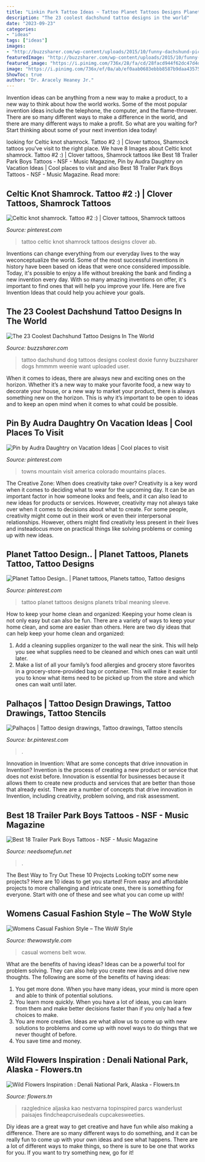 ```yaml
---
title: "Linkin Park Tattoo Ideas ~ Tattoo Planet Tattoos Designs Planets Tribal Meaning Sleeve"
description: "The 23 coolest dachshund tattoo designs in the world"
date: "2023-09-23"
categories:
- "ideas"
tags: ["ideas"]
images:
- "http://buzzsharer.com/wp-content/uploads/2015/10/funny-dachshund-picture.jpg"
featuredImage: "http://buzzsharer.com/wp-content/uploads/2015/10/funny-dachshund-picture.jpg"
featured_image: "https://i.pinimg.com/736x/28/fa/cd/28facd944f62dc47d4db426200f1637e.jpg"
image: "https://i.pinimg.com/736x/ef/0a/ab/ef0aab0683ebbb8587b9daa435758a51--celtic-knot-tattoo-celtic-knots.jpg"
ShowToc: true
author: "Dr. Aracely Heaney Jr."
---
```



Invention ideas can be anything from a new way to make a product, to a new way to think about how the world works. Some of the most popular invention ideas include the telephone, the computer, and the flame-thrower. There are so many different ways to make a difference in the world, and there are many different ways to make a profit. So what are you waiting for? Start thinking about some of your next invention idea today!

	

		
looking for Celtic knot shamrock. Tattoo #2 :) | Clover tattoos, Shamrock tattoos you've visit to the right place. We have 8 Images about Celtic knot shamrock. Tattoo #2 :) | Clover tattoos, Shamrock tattoos like Best 18 Trailer Park Boys Tattoos - NSF - Music Magazine, Pin by Audra Daughtry on Vacation Ideas | Cool places to visit and also Best 18 Trailer Park Boys Tattoos - NSF - Music Magazine. Read more:
		
    
## Celtic Knot Shamrock. Tattoo #2 :) | Clover Tattoos, Shamrock Tattoos

<img loading=lazy src="https://i.pinimg.com/736x/ef/0a/ab/ef0aab0683ebbb8587b9daa435758a51--celtic-knot-tattoo-celtic-knots.jpg" onerror="this.onerror=null;this.src='https://tse1.mm.bing.net/th?id=OIP.FZGQs4gF3f2iA6JcrWyG0wHaJ4&amp;pid=15.1';" alt="Celtic knot shamrock. Tattoo #2 :) | Clover tattoos, Shamrock tattoos">

_Source: pinterest.com_

>tattoo celtic knot shamrock tattoos designs clover ab. 

	

Inventions can change everything from our everyday lives to the way weconceptualize the world. Some of the most successful inventions in history have been based on ideas that were once considered impossible. Today, it's possible to enjoy a life without breaking the bank and finding a new invention every day. With so many amazing inventions on offer, it's important to find ones that will help you improve your life. Here are five Invention Ideas that could help you achieve your goals.

    
## The 23 Coolest Dachshund Tattoo Designs In The World

<img loading=lazy src="http://buzzsharer.com/wp-content/uploads/2015/10/funny-dachshund-picture.jpg" onerror="this.onerror=null;this.src='https://tse1.mm.bing.net/th?id=OIP.BiVT5HBP-NdoR4XCx4uqfQHaFj&amp;pid=15.1';" alt="The 23 Coolest Dachshund Tattoo Designs In The World">

_Source: buzzsharer.com_

>tattoo dachshund dog tattoos designs coolest doxie funny buzzsharer dogs hmmmm weenie want uploaded user. 

	

When it comes to ideas, there are always new and exciting ones on the horizon. Whether it’s a new way to make your favorite food, a new way to decorate your house, or a new way to market your product, there is always something new on the horizon. This is why it’s important to be open to ideas and to keep an open mind when it comes to what could be possible.

    
## Pin By Audra Daughtry On Vacation Ideas | Cool Places To Visit

<img loading=lazy src="https://i.pinimg.com/736x/28/fa/cd/28facd944f62dc47d4db426200f1637e.jpg" onerror="this.onerror=null;this.src='https://tse1.mm.bing.net/th?id=OIP.DcieTv13Jyd-0eITPrisIAHaHa&amp;pid=15.1';" alt="Pin by Audra Daughtry on Vacation Ideas | Cool places to visit">

_Source: pinterest.com_

>towns mountain visit america colorado mountains places. 

	

The Creative Zone: When does creativity take over?
Creativity is a key word when it comes to deciding what to wear for the upcoming day. It can be an important factor in how someone looks and feels, and it can also lead to new ideas for products or services. However, creativity may not always take over when it comes to decisions about what to create. For some people, creativity might come out in their work or even their interpersonal relationships. However, others might find creativity less present in their lives and insteadocus more on practical things like solving problems or coming up with new ideas.

    
## Planet Tattoo Design.. | Planet Tattoos, Planets Tattoo, Tattoo Designs

<img loading=lazy src="https://i.pinimg.com/736x/b4/be/76/b4be76591a76714432cd91239c57d1b1--planet-tattoos-planets.jpg" onerror="this.onerror=null;this.src='https://tse4.mm.bing.net/th?id=OIP.LgftScqvUlwo2JjKMKG1MgHaJ8&amp;pid=15.1';" alt="Planet Tattoo Design.. | Planet tattoos, Planets tattoo, Tattoo designs">

_Source: pinterest.com_

>tattoo planet tattoos designs planets tribal meaning sleeve. 

	

How to keep your home clean and organized:
Keeping your home clean is not only easy but can also be fun. There are a variety of ways to keep your home clean, and some are easier than others. Here are two diy ideas that can help keep your home clean and organized:
1. Add a cleaning supplies organizer to the wall near the sink. This will help you see what supplies need to be cleaned and which ones can wait until later.
2. Make a list of all your family’s food allergies and grocery store favorites in a grocery-store-provided bag or container. This will make it easier for you to know what items need to be picked up from the store and which ones can wait until later.

    
## Palhaços | Tattoo Design Drawings, Tattoo Drawings, Tattoo Stencils

<img loading=lazy src="https://i.pinimg.com/736x/ee/41/b7/ee41b77744e58f4726d47e0e911c5b89.jpg" onerror="this.onerror=null;this.src='https://tse3.mm.bing.net/th?id=OIP.E7DfedcrVkeW0p_IHJS33AHaJ3&amp;pid=15.1';" alt="Palhaços | Tattoo design drawings, Tattoo drawings, Tattoo stencils">

_Source: br.pinterest.com_

>. 

	

Innovation in Invention: What are some concepts that drive innovation in Invention?
Invention is the process of creating a new product or service that does not exist before. Innovation is essential for businesses because it allows them to create new products and services that are better than those that already exist. There are a number of concepts that drive innovation in Invention, including creativity, problem solving, and risk assessment.

    
## Best 18 Trailer Park Boys Tattoos - NSF - Music Magazine

<img loading=lazy src="https://www.needsomefun.net/wp-content/uploads/2020/09/Trailer-Park-Boys-tattoo-1.jpg" onerror="this.onerror=null;this.src='https://tse3.mm.bing.net/th?id=OIP.f5UJxCXt4b42Zh6CwGbdpAAAAA&amp;pid=15.1';" alt="Best 18 Trailer Park Boys Tattoos - NSF - Music Magazine">

_Source: needsomefun.net_

>. 

	

The Best Way to Try Out These 10 Projects
Looking toDIY some new projects? Here are 10 ideas to get you started! From easy and affordable projects to more challenging and intricate ones, there is something for everyone. Start with one of these and see what you can come up with!

    
## Womens Casual Fashion Style – The WoW Style

<img loading=lazy src="http://thewowstyle.com/wp-content/uploads/2014/10/casualy-beautiful-with-leaopard-print-shoe-and-brown-leather-belt-and-bag..jpg" onerror="this.onerror=null;this.src='https://tse1.mm.bing.net/th?id=OIP.F5uWkQzL32_IfCEOpYyRCAHaLH&amp;pid=15.1';" alt="Womens Casual Fashion Style – The WoW Style">

_Source: thewowstyle.com_

>casual womens belt wow. 

	

What are the benefits of having ideas?
Ideas can be a powerful tool for problem solving. They can also help you create new ideas and drive new thoughts. The following are some of the benefits of having ideas: 
1. You get more done. When you have many ideas, your mind is more open and able to think of potential solutions. 
2. You learn more quickly. When you have a lot of ideas, you can learn from them and make better decisions faster than if you only had a few choices to make. 
3. You are more creative. Ideas are what allow us to come up with new solutions to problems and come up with novel ways to do things that we never thought of before. 
4. You save time and money.

    
## Wild Flowers Inspiration : Denali National Park, Alaska - Flowers.tn

<img loading=lazy src="https://flowers.tn/wp-content/uploads/2018/07/Wild-Flowers-Inspiration-Denali-National-Park-Alaska-683x1024.jpg" onerror="this.onerror=null;this.src='https://tse4.mm.bing.net/th?id=OIP.mmiqf0TlVtE7fBrocrafDQHaLG&amp;pid=15.1';" alt="Wild Flowers Inspiration : Denali National Park, Alaska - Flowers.tn">

_Source: flowers.tn_

>razglednice aljaska kao nestvarna topinspired parcs wanderlust paisajes findcheapcruisedeals cupcakesweeties. 

	

Diy ideas are a great way to get creative and have fun while also making a difference. There are so many different ways to do something, and it can be really fun to come up with your own ideas and see what happens. There are a lot of different ways to make things, so there is sure to be one that works for you. If you want to try something new, go for it!

